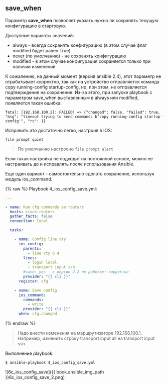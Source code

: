 ## save_when

Параметр __save_when__ позволяет указать нужно ли сохранять текущую конфигурацию в стартовую.

Доступные варианты значений:
* always - всегда сохранять конфигурацию (в этом случае флаг modified будет равен True)
* never (по умолчанию) - не сохранять конфигурацию
* modified - в этом случае конфигурация сохраняется только при наличии изменений

К сожалению, на данный момент (версия ansible 2.4), этот параметр не отрабатывает корректно, так как на устройство отправляется команда copy running-config startup-config, но, при этом, не отправляется подтверждение на сохранение.
Из-за этого, при запуске playbook с параметром save_when выставленным в always или modified, появляется такая ошибка:
```
fatal: [192.168.100.2]: FAILED! => {"changed": false, "failed": true,
"msg": "timeout trying to send command: b'copy running-config startup-config'", "rc": 1}
```

Исправить это достаточно легко, настроив в IOS:
```
file prompt quiet
```

> По умолчанию настроено ```file prompt alert```

Если такая настройка не подходит на постоянной основе, можно ее настраивать до и исправлять после использования Ansible.

Еще один вариант - самостоятельно сделать сохранение, используя модуль ios_command.

{% raw %}
Playbook 4_ios_config_save.yml:
```yml
---

- name: Run cfg commands on routers
  hosts: cisco-routers
  gather_facts: false
  connection: local

  tasks:

    - name: Config line vty
      ios_config:
        parents:
          - line vty 0 4
        lines:
          - login local
          - transport input ssh
        #save: yes - в версии 2.2 не работает корректно
        provider: "{{ cli }}"
      register: cfg

    - name: Save config
      ios_command:
        commands:
          - write
        provider: "{{ cli }}"
      when: cfg.changed
```
{% endraw %}

> Надо внести изменения на маршрутизаторе 192.168.100.1. Например, изменить строку transport input all на transport input ssh.

Выполнение playbook:
```
$ ansible-playbook 4_ios_config_save.yml
```

![6c_ios_config_save]({{ book.ansible_img_path }}6c_ios_config_save_2.png)

